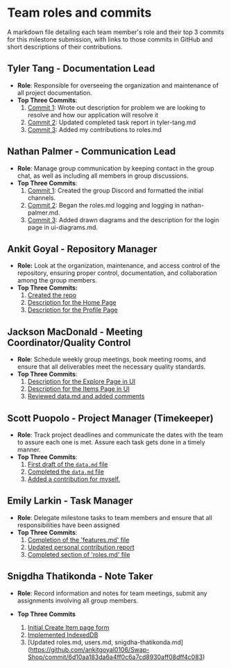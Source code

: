 # Team roles and commits

A markdown file detailing each team member's role and their top 3 commits for this milestone submission, with links to those commits in GitHub and short descriptions of their contributions.

## Tyler Tang - Documentation Lead

- **Role**: Responsible for overseeing the organization and maintenance of all project documentation.
- **Top Three Commits**:
  1. [Commit 1](https://github.com/ankitgoyal0106/326-Group-Project/commit/9fff27b5f7748f2a416ae83732fb28f77c4a8564): Wrote out description for problem we are looking to resolve and how our application will resolve it
  2. [Commit 2](https://github.com/ankitgoyal0106/Swap-Shop/commit/fed58f6ac247f59c36369c7762190be086eaf916): Updated completed task report in tyler-tang.md
  3. [Commit 3](https://github.com/ankitgoyal0106/Swap-Shop/commit/f2a7ac4c2689157a0b37f3a17e7732d0387437bc): Added my contributions to roles.md

## Nathan Palmer - Communication Lead

- **Role**: Manage group communication by keeping contact in the group chat, as well as including all members in group discussions.
- **Top Three Commits**:
   1. [Commit 1](Link): Created the group Discord and formatted the initial channels.
   2. [Commit 2](https://github.com/ankitgoyal0106/Swap-Shop/commit/4f33dbd85974dea0ab2ceb710e1f3a86cf6e11fd): Began the roles.md logging and logging in nathan-palmer.md.
   3. [Commit 3](https://github.com/ankitgoyal0106/326-Group-Project/commit/ff52e96e34b388455afe70c56f6b6855e79accf7): Added drawn diagrams and the description for the login page in ui-diagrams.md.

## Ankit Goyal - Repository Manager

- **Role:** Look at the organization, maintenance, and access control of the repository, ensuring proper control, documentation, and collaboration among the group members.
- **Top Three Commits:**
   1. [Created the repo](https://github.com/ankitgoyal0106/326-Group-Project/commit/aeb5fd20fa964e6aa7d805033bfda3d3d0e05a14)
   2. [Description for the Home Page](https://github.com/ankitgoyal0106/326-Group-Project/commit/d67bd2c39da4c95d820834b6f6d9dea23ed9b3ae)
   3. [Description for the Profile Page](https://github.com/ankitgoyal0106/326-Group-Project/commit/bdb20dd3d299b292c07c5eba8a7849e243311535)

## Jackson MacDonald - Meeting Coordinator/Quality Control

- **Role**: Schedule weekly group meetings, book meeting rooms, and ensure that all deliverables meet the necessary quality standards.
- **Top Three Commits**:
   1. [Description for the Explore Page in UI](https://github.com/ankitgoyal0106/326-Group-Project/commit/819ac099a632852eb95f1b2c472553a15c7acee8)
   2. [Description for the Items Page in UI](https://github.com/ankitgoyal0106/326-Group-Project/commit/27e8d1b42283626c8f955a1dcb67b41f8ddc2072)
   3. [Reviewed data.md and added comments](https://github.com/ankitgoyal0106/326-Group-Project/commit/3e203fa36cd2285dd02c9cc6bd71911698874c32)

## Scott Puopolo - Project Manager (Timekeeper)

- **Role**: Track project deadlines and communicate the dates with the team to assure each one is met. Assure each task gets done in a timely manner.
- **Top Three Commits**:
   1. [First draft of the `data.md` file](https://github.com/ankitgoyal0106/326-Group-Project/commit/65a4ec9c19b64f6505597d11f829252e04b70474)
   2. [Completed the `data.md` file](https://github.com/ankitgoyal0106/326-Group-Project/commit/3e203fa36cd2285dd02c9cc6bd71911698874c32)
   3. [Added a contribution for myself.](https://github.com/ankitgoyal0106/326-Group-Project/commit/ab1e3e111cc9d63a2653d786a2d12b5d3c6c8a5c)

## Emily Larkin - Task Manager

- **Role**: Delegate milestone tasks to team members and ensure that all responsibilities have been assigned
- **Top Three Commits**:
   1. [Completion of the 'features.md' file](https://github.com/ankitgoyal0106/Swap-Shop/commit/ce047b6cce4d98d0f3c854db2ae32e1bab28c55a)
   2. [Updated personal contribution report](https://github.com/ankitgoyal0106/Swap-Shop/commit/28a178e7c1c913a21cb8f931381c3adb26ebe2d6)
   3. [Completed section of 'roles.md' file](https://github.com/ankitgoyal0106/Swap-Shop/commit/5911a958ab61a76f9d327c75ad2c092d94604ec0)

## Snigdha Thatikonda - Note Taker

- **Role**: Record information and notes for team meetings, submit any assignments involving all group members.

- **Top Three Commits**
   1. [Initial Create Item page form](https://github.com/ankitgoyal0106/Swap-Shop/commit/cceb18b7911913380da1735f37fd313239c9439a)
   2. [Implemented IndexedDB](https://github.com/ankitgoyal0106/Swap-Shop/commit/d8ef419d461eea5926e1a471c73b6aad5d6ad11d)
   3. [Updated roles.md, users.md, snigdha-thatikonda.md] (https://github.com/ankitgoyal0106/Swap-Shop/commit/6d10aa183da6a4ff0c6a7cd8930aff08dff4c083)

